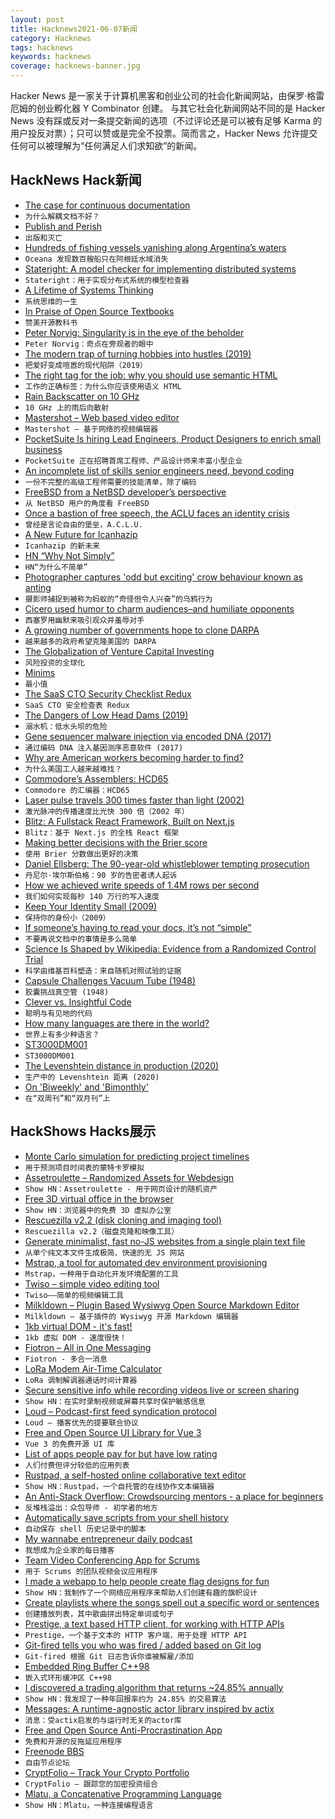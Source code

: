 ```yaml
---
layout: post
title: Hacknews2021-06-07新闻
category: Hacknews
tags: hacknews
keywords: hacknews
coverage: hacknews-banner.jpg
---
```


Hacker News 是一家关于计算机黑客和创业公司的社会化新闻网站，由保罗·格雷厄姆的创业孵化器 Y Combinator 创建。
与其它社会化新闻网站不同的是 Hacker News 没有踩或反对一条提交新闻的选项（不过评论还是可以被有足够 Karma 的用户投反对票）；只可以赞或是完全不投票。简而言之，Hacker News 允许提交任何可以被理解为“任何满足人们求知欲”的新闻。

## HackNews Hack新闻


- [The case for continuous documentation](https://www.virtuallifestyle.nl/2021/04/the-case-for-continuous-documentation/)
- `为什么解耦文档不好？`
- [Publish and Perish](https://erikhoel.substack.com/p/publish-and-perish)
- `出版和灭亡`
- [Hundreds of fishing vessels vanishing along Argentina’s waters](https://usa.oceana.org/publications/reports/oceana-finds-hundreds-vessels-vanishing-along-argentinas-waters#)
- `Oceana 发现数百艘船只在阿根廷水域消失`
- [Stateright: A model checker for implementing distributed systems](https://github.com/stateright/stateright)
- `Stateright：用于实现分布式系统的模型检查器`
- [A Lifetime of Systems Thinking](https://thesystemsthinker.com/a-lifetime-of-systems-thinking/)
- `系统思维的一生`
- [In Praise of Open Source Textbooks](item?id=27414145)
- `赞美开源教科书`
- [Peter Norvig: Singularity is in the eye of the beholder](https://wandb.ai/wandb_fc/gradient-dissent/reports/Peter-Norvig-Google-s-Director-of-Research-Singularity-is-in-the-eye-of-the-beholder--Vmlldzo2MTYwNjk?galleryTag=gradient-dissent)
- `Peter Norvig：奇点在旁观者的眼中`
- [The modern trap of turning hobbies into hustles (2019)](https://repeller.com/trap-of-turning-hobbies-into-hustles/)
- `把爱好变成喧嚣的现代陷阱（2019）`
- [The right tag for the job: why you should use semantic HTML](https://localghost.dev/2021/06/the-right-tag-for-the-job-why-you-should-use-semantic-html/)
- `工作的正确标签：为什么你应该使用语义 HTML`
- [Rain Backscatter on 10 GHz](https://destevez.net/2021/06/rain-backscatter-on-10-ghz/)
- `10 GHz 上的雨后向散射`
- [Mastershot – Web based video editor](https://mastershot.app)
- `Mastershot – 基于网络的视频编辑器`
- [PocketSuite Is hiring Lead Engineers, Product Designers to enrich small business](https://www.ycombinator.com/companies/pocketsuite)
- `PocketSuite 正在招聘首席工程师、产品设计师来丰富小型企业`
- [An incomplete list of skills senior engineers need, beyond coding](https://skamille.medium.com/an-incomplete-list-of-skills-senior-engineers-need-beyond-coding-8ed4a521b29f)
- `一份不完整的高级工程师需要的技能清单，除了编码`
- [FreeBSD from a NetBSD developer’s perspective](https://washbear.neocities.org/freebsd-netbsd-user.html)
- `从 NetBSD 用户的角度看 FreeBSD`
- [Once a bastion of free speech, the ACLU faces an identity crisis](https://www.nytimes.com/2021/06/06/us/aclu-free-speech.html)
- `曾经是言论自由的堡垒，A.C.L.U.`
- [A New Future for Icanhazip](https://major.io/2021/06/06/a-new-future-for-icanhazip/)
- `Icanhazip 的新未来`
- [HN “Why Not Simply”](https://hn.algolia.com/?dateRange=all&page=0&prefix=true&query=%22why%20not%20simply%22&sort=byPopularity&type=comment)
- `HN“为什么不简单”`
- [Photographer captures 'odd but exciting' crow behaviour known as anting](https://www.cbc.ca/news/canada/british-columbia/curious-crow-behavior-known-as-anting-looks-like-violent-dirt-bath-1.6053823)
- `摄影师捕捉到被称为蚂蚁的“奇怪但令人兴奋”的乌鸦行为`
- [Cicero used humor to charm audiences–and humiliate opponents](https://www.wsj.com/articles/how-to-tell-a-joke-review-a-funny-thing-happened-on-the-way-to-the-forum-11622821485)
- `西塞罗用幽默来吸引观众并羞辱对手`
- [A growing number of governments hope to clone DARPA](https://www.economist.com/science-and-technology/2021/06/03/a-growing-number-of-governments-hope-to-clone-americas-darpa)
- `越来越多的政府希望克隆美国的 DARPA`
- [The Globalization of Venture Capital Investing](https://avc.com/2021/06/the-globalization-of-venture-capital-investing/)
- `风险投资的全球化`
- [Minims](http://www.tweller.com/minims/index.html)
- `最小值`
- [The SaaS CTO Security Checklist Redux](https://www.goldfiglabs.com/guide/saas-cto-security-checklist/)
- `SaaS CTO 安全检查表 Redux`
- [The Dangers of Low Head Dams (2019)](https://practical.engineering/blog/2019/3/16/drowning-machine-the-dangers-of-low-head-dams)
- `溺水机：低水头坝的危险`
- [Gene sequencer malware injection via encoded DNA (2017)](https://www.wired.com/story/malware-dna-hack/)
- `通过编码 DNA 注入基因测序恶意软件 (2017)`
- [Why are American workers becoming harder to find?](https://www.economist.com/finance-and-economics/2021/04/29/why-are-american-workers-becoming-harder-to-find)
- `为什么美国工人越来越难找？`
- [Commodore’s Assemblers: HCD65](https://www.pagetable.com/?p=1540)
- `Commodore 的汇编器：HCD65`
- [Laser pulse travels 300 times faster than light (2002)](https://optics.org/article/8562)
- `激光脉冲的传播速度比光快 300 倍（2002 年）`
- [Blitz: A Fullstack React Framework, Built on Next.js](https://github.com/blitz-js/blitz)
- `Blitz：基于 Next.js 的全栈 React 框架`
- [Making better decisions with the Brier score](https://datarecipes.io/posts/brier_score/)
- `使用 Brier 分数做出更好的决策`
- [Daniel Ellsberg: The 90-year-old whistleblower tempting prosecution](https://www.bbc.co.uk/news/world-us-canada-57341592)
- `丹尼尔·埃尔斯伯格：90 岁的告密者诱人起诉`
- [How we achieved write speeds of 1.4M rows per second](https://questdb.io/blog/2021/05/10/questdb-release-6-0-tsbs-benchmark)
- `我们如何实现每秒 140 万行的写入速度`
- [Keep Your Identity Small (2009)](http://www.paulgraham.com/identity.html)
- `保持你的身份小（2009）`
- [If someone’s having to read your docs, it’s not “simple”](https://justsimply.dev)
- `不要再说文档中的事情是多么简单`
- [Science Is Shaped by Wikipedia: Evidence from a Randomized Control Trial](https://papers.ssrn.com/sol3/papers.cfm?abstract_id=3039505)
- `科学由维基百科塑造：来自随机对照试验的证据`
- [Capsule Challenges Vacuum Tube (1948)](https://books.google.com/books?id=YCcDAAAAMBAJ&pg=PA117)
- `胶囊挑战真空管 (1948)`
- [Clever vs. Insightful Code](https://www.hillelwayne.com/post/cleverness/)
- `聪明与有见地的代码`
- [How many languages are there in the world?](https://www.linguisticsociety.org/content/how-many-languages-are-there-world)
- `世界上有多少种语言？`
- [ST3000DM001](https://en.wikipedia.org/wiki/ST3000DM001)
- `ST3000DM001`
- [The Levenshtein distance in production (2020)](https://vishnubharathi.codes/blog/levenshtein-distance/index.html)
- `生产中的 Levenshtein 距离 (2020)`
- [On 'Biweekly' and 'Bimonthly'](https://www.merriam-webster.com/words-at-play/on-biweekly-and-bimonthly)
- `在“双周刊”和“双月刊”上`


## HackShows Hacks展示

- [ Monte Carlo simulation for predicting project timelines](https://quotes.vistimo.com)
- `用于预测项目时间表的蒙特卡罗模拟`
- [ Assetroulette – Randomized Assets for Webdesign](https://assetroulette.com/)
- `Show HN：Assetroulette - 用于网页设计的随机资产`
- [ Free 3D virtual office in the browser](https://www.spot.xyz)
- `Show HN：浏览器中的免费 3D 虚拟办公室`
- [ Rescuezilla v2.2 (disk cloning and imaging tool)](https://github.com/rescuezilla/rescuezilla/releases/latest)
- `Rescuezilla v2.2（磁盘克隆和映像工具）`
- [ Generate minimalist, fast no-JS websites from a single plain text file](https://leoncvlt.github.io/imml)
- `从单个纯文本文件生成极简、快速的无 JS 网站`
- [ Mstrap, a tool for automated dev environment provisioning](https://mstrap.dev)
- `Mstrap，一种用于自动化开发环境配置的工具`
- [ Twiso – simple video editing tool](https://video.twiso.co/)
- `Twiso——简单的视频编辑工具`
- [ Milkldown – Plugin Based Wysiwyg Open Source Markdown Editor](https://saul-mirone.github.io/milkdown/#/)
- `Milkldown – 基于插件的 Wysiwyg 开源 Markdown 编辑器`
- [ 1kb virtual DOM - it's fast!](https://github.com/millionjs/million)
- `1kb 虚拟 DOM - 速度很快！`
- [ Fiotron – All in One Messaging](https://fiotron.com/)
- `Fiotron - 多合一消息`
- [ LoRa Modem Air-Time Calculator](https://github.com/ifTNT/lora-air-time)
- `LoRa 调制解调器通话时间计算器`
- [ Secure sensitive info while recording videos live or screen sharing](https://blurweb.app)
- `Show HN：在实时录制视频或屏幕共享时保护敏感信息`
- [ Loud – Podcast-first feed syndication protocol](https://loud-feed-format.github.io/)
- `Loud – 播客优先的提要联合协议`
- [ Free and Open Source UI Library for Vue 3](https://vuestic.dev/)
- `Vue 3 的免费开源 UI 库`
- [ List of apps people pay for but have low rating](https://ideasfilter.com/?ref=hn)
- `人们付费但评分较低的应用列表`
- [ Rustpad, a self-hosted online collaborative text editor](https://github.com/ekzhang/rustpad)
- `Show HN：Rustpad，一个自托管的在线协作文本编辑器`
- [ An Anti-Stack Overflow: Crowdsourcing mentors - a place for beginners](item?id=27408291)
- `反堆栈溢出：众包导师 - 初学者的地方`
- [ Automatically save scripts from your shell history](https://github.com/asidiali/repro)
- `自动保存 shell 历史记录中的脚本`
- [ My wannabe entrepreneur daily podcast](https://anchor.fm/wannabentrepreneur)
- `我想成为企业家的每日播客`
- [ Team Video Conferencing App for Scrums](https://cogency.io)
- `用于 Scrums 的团队视频会议应用程序`
- [ I made a webapp to help people create flag designs for fun](https://flag.rachel.systems/)
- `Show HN：我制作了一个网络应用程序来帮助人们创建有趣的旗帜设计`
- [ Create playlists where the songs spell out a specific word or sentences](https://sheesh.spaghet.me)
- `创建播放列表，其中歌曲拼出特定单词或句子`
- [ Prestige, a text based HTTP client, for working with HTTP APIs](https://prestigemad.com)
- `Prestige，一个基于文本的 HTTP 客户端，用于处理 HTTP API`
- [ Git-fired tells you who was fired / added based on Git log](https://github.com/michaellee8/pubenvconfig/blob/master/scripts/git-fired)
- `Git-fired 根据 Git 日志告诉你谁被解雇/添加`
- [ Embedded Ring Buffer C++98](https://github.com/Bambofy/EmbeddedRingBuffer)
- `嵌入式环形缓冲区 C++98`
- [ I discovered a trading algorithm that returns ~24.85% annually](https://github.com/KibaeKim/SectorTradingAlgorithm)
- `Show HN：我发现了一种年回报率约为 24.85% 的交易算法`
- [ Messages: A runtime-agnostic actor library inspired by actix](https://github.com/popzxc/messages-rs)
- `消息：受actix启发的与运行时无关的actor库`
- [ Free and Open Source Anti-Procrastination App](https://dontwaste.today/)
- `免费和开源的反拖延应用程序`
- [ Freenode BBS](https://github.com/realrasengan/freenode-bbs)
- `自由节点论坛`
- [ CryptFolio – Track Your Crypto Portfolio](https://cryptfolio.in/)
- `CryptFolio – 跟踪您的加密投资组合`
- [ Mlatu, a Concatenative Programming Language](https://github.com/brightly-salty/mlatu)
- `Show HN：Mlatu，一种连接编程语言`

